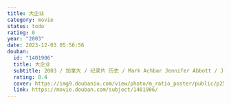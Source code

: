 ```yaml
---
title: 大企业
category: movie
status: todo
rating: 0
year: "2003"
date: 2023-12-03 05:56:56
douban:
  id: "1401906"
  title: 大企业
  subtitle: 2003 / 加拿大 / 纪录片 历史 / Mark Achbar Jennifer Abbott / Jane Akre Ray Anderson
  rating: 8.4
  cover: https://img9.doubanio.com/view/photo/m_ratio_poster/public/p2568534104.jpg
  link: https://movie.douban.com/subject/1401906/
---
```



